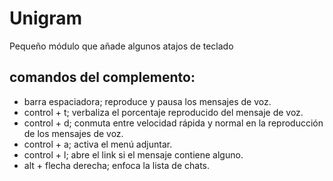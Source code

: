 # Unigram
Pequeño módulo que añade algunos atajos de teclado

## comandos del complemento:

* barra espaciadora; reproduce y pausa los mensajes de voz.
* control + t; verbaliza el porcentaje reproducido del mensaje de voz.
* control + d; conmuta entre velocidad rápida y normal en la reproducción de los mensajes de voz.
* control + a; activa el menú adjuntar.
* control + l; abre el link si el mensaje contiene alguno.
* alt + flecha derecha; enfoca la lista de chats.
